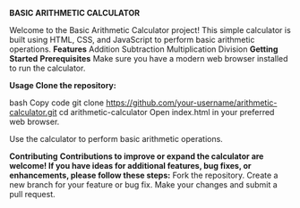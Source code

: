 **BASIC ARITHMETIC CALCULATOR**

Welcome to the Basic Arithmetic Calculator project! This simple calculator is built using HTML, CSS, and JavaScript to perform basic arithmetic operations.
**Features**
Addition
Subtraction
Multiplication
Division
**Getting Started**
**Prerequisites**
Make sure you have a modern web browser installed to run the calculator.

**Usage
Clone the repository:**

bash
Copy code
git clone https://github.com/your-username/arithmetic-calculator.git
cd arithmetic-calculator
Open index.html in your preferred web browser.

Use the calculator to perform basic arithmetic operations.

**Contributing**
**Contributions to improve or expand the calculator are welcome! If you have ideas for additional features, bug fixes, or enhancements, please follow these steps:**
Fork the repository.
Create a new branch for your feature or bug fix.
Make your changes and submit a pull request.
